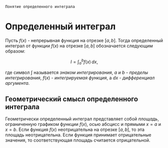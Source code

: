 	Понятие определенного интеграла

# Определенный интеграл

Пусть $f(x)$ - непрерывная функция на отрезке $[a, b]$. Тогда определенный интеграл от функции $f(x)$ на отрезке $[a, b]$ обозначается следующим образом:

$$
I = \int_a^b f(x) \, dx,
$$

где символ $\int$ называется *знаком интегрирования*, $a$ и $b$ - *пределы интегрирования*, $f(x)$ - *интегрируемая функция*, а $dx$ - *дифференциал аргумента*.

## Геометрический смысл определенного интеграла
Геометрически определенный интеграл представляет собой *площадь*, ограниченную графиком функции $f(x)$, осью абсцисс и прямыми $x = a$ и $x = b$. Если функция $f(x)$ неотрицательна на отрезке $[a, b]$, то эта площадь неотрицательна. Если функция принимает отрицательные значения, то соответствующая площадь считается отрицательной.



